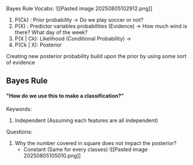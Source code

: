 Bayes Rule Vocabs:
![[Pasted image 20250805102912.png]]
1. P(Ck) : Prior probability -> Do we play soccer or not?
2. P(X) : Predictor variables probabilities (Evidence) -> How much wind is there? What day of the week?
3. P(X | Ck): Likelihood  (Conditional Probability) -> 
4. P(Ck | X): Posterior

Creating new posterior probability build upon the prior by using some sort of evidence

## Bayes Rule

#### "How do we use this to make a classification?"


Keywords:
1. Independent (Assuming each features are all independent)

Questions:
1. Why the number covered in square does not impact the posterior? 
	-  Constant (Same for every classes) ![[Pasted image 20250805105010.png]]

